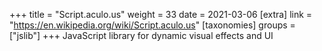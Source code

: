 +++
title = "Script.aculo.us"
weight = 33
date = 2021-03-06
[extra]
link = "https://en.wikipedia.org/wiki/Script.aculo.us"
[taxonomies]
groups = ["jslib"]
+++
JavaScript library for dynamic visual effects and UI

